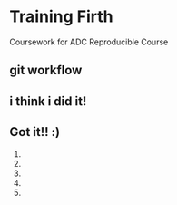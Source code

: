 # Training Firth

Coursework for ADC Reproducible Course

## git workflow

## i think i did it!
## Got it!! :)
1.
2.
3.
4.
5.
